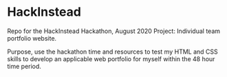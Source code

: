 # HackInstead
Repo for the HackInstead Hackathon, August 2020
Project: Individual team portfolio website.

Purpose, use the hackathon time and resources to test my HTML and CSS skills to develop an applicable web portfolio for myself within the 48 hour time period.
